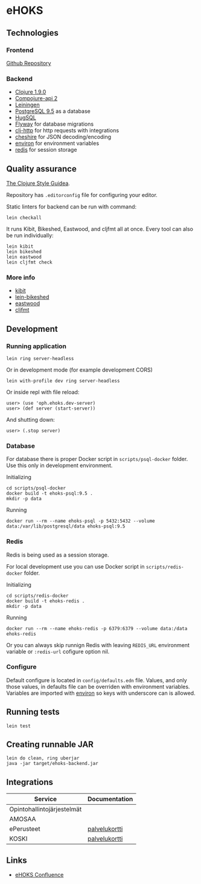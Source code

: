 # eHOKS

## Technologies

### Frontend

[Github Repository](https://github.com/Opetushallitus/ehoks-ui)

### Backend

+ [Clojure 1.9.0](https://clojure.org/)
+ [Compojure-api 2](https://github.com/metosin/compojure-api/)
+ [Leiningen](https://leiningen.org/)
+ [PostgreSQL 9.5](https://www.postgresql.org/docs/9.5/static/index.html) as a
database
+ [HugSQL](https://www.hugsql.org/)
+ [Flyway](https://flywaydb.org/) for database migrations
+ [clj-http](https://github.com/dakrone/clj-http) for http requests with
integrations
+ [cheshire](https://github.com/dakrone/cheshire) for JSON decoding/encoding
+ [environ](https://github.com/weavejester/environ) for environment variables
+ [redis](https://redis.io/) for session storage

## Quality assurance

[The Clojure Style Guidea](https://github.com/bbatsov/clojure-style-guide).

Repository has `.editorconfig` file for configuring your editor.

Static linters for backend can be run with command:

``` shell
lein checkall
```

It runs Kibit, Bikeshed, Eastwood, and cljfmt all at once. Every tool can also
be run individually:

``` shell
lein kibit
lein bikeshed
lein eastwood
lein cljfmt check
```

### More info

+ [kibit](https://github.com/jonase/kibit)
+ [lein-bikeshed](https://github.com/dakrone/lein-bikeshed)
+ [eastwood](https://github.com/jonase/eastwood)
+ [cljfmt](https://github.com/weavejester/cljfmt)

## Development

### Running application

``` shell
lein ring server-headless
```

Or in development mode (for example development CORS)

``` shell
lein with-profile dev ring server-headless
```

Or inside repl with file reload:

``` repl
user> (use 'oph.ehoks.dev-server)
user> (def server (start-server))
```

And shutting down:

``` repl
user> (.stop server)
```

### Database

For database there is proper Docker script in `scripts/psql-docker` folder. Use
this only in development environment.

Initializing

``` shell
cd scripts/psql-docker
docker build -t ehoks-psql:9.5 .
mkdir -p data
```

Running

``` shell
docker run --rm --name ehoks-psql -p 5432:5432 --volume data:/var/lib/postgresql/data ehoks-psql:9.5
```

### Redis

Redis is being used as a session storage.

For local development use you can use Docker script in `scripts/redis-docker`
folder.

Initializing

``` shell
cd scripts/redis-docker
docker build -t ehoks-redis .
mkdir -p data
```

Running

``` shell
docker run --rm --name ehoks-redis -p 6379:6379 --volume data:/data ehoks-redis
```

Or you can always skip runnign Redis with leaving `REDIS_URL` environment
variable or `:redis-url` cofigure option nil.

### Configure

Default configure is located in `config/defaults.edn` file. Values, and only
those values, in defaults file can be overriden with environment variables.
Variables are imported with [environ](https://github.com/weavejester/environ)
so keys with underscore can is allowed.

## Running tests

``` shell
lein test
```

## Creating runnable JAR

```
lein do clean, ring uberjar
java -jar target/ehoks-backend.jar
```

## Integrations

Service | Documentation
--------|--------------
Opintohallintojärjestelmät |
AMOSAA |
ePerusteet | [palvelukortti](https://confluence.csc.fi/display/OPHPALV/ePerusteet)
KOSKI | [palvelukortti](https://confluence.csc.fi/display/OPHPALV/Koski-palvelukortti)

## Links

+ [eHOKS Confluence](https://confluence.csc.fi/display/OPHPALV/eHOKS+-+hanke)
